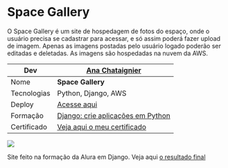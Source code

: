 # Space Gallery
O Space Gallery é um site de hospedagem de fotos do espaço, onde o usuário precisa se cadastrar para acessar, e só assim poderá fazer upload de imagem. 
Apenas as imagens postadas pelo usuário logado poderão ser editadas e deletadas.
As imagens são hospedadas na nuvem da AWS.


| Dev   |[Ana Chataignier](https://www.linkedin.com/in/ana-chataignier-6a3768263/)|
| ------------------------  | --- |
|  Nome           | **Space Gallery**
|  Tecnologias    | Python, Django, AWS 
|  Deploy         | [Acesse aqui](https://galeriaespaco.fly.dev/login)
|  Formação       | [Django: crie aplicações em Python](https://cursos.alura.com.br/formacao-django)
|  Certificado| [Veja aqui o meu certificado](https://cursos.alura.com.br/degree/certificate/)

![]("#")

Site feito na formação da Alura em Django. Veja aqui [o resultado final](https://galeriaespaco.fly.dev/login)
